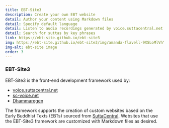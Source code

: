```yaml
---
title: EBT-Site3
description: Create your own EBT website
detail: Author your content using Markdown files
detail: Specify default language
detail: Listen to audio recordings generated by voice.suttacentral.net
detail: Search for suttas by key phrases
link: https://ebt-site.github.io/ebt-site3
img: https://ebt-site.github.io/ebt-site3/img/amanda-flavell-9XSLoMlVhYU-unsplash.png
img-alt: ebt-site image
order: 3
---
```


### EBT-Site3

EBT-Site3 is the front-end development framework used by:

* [voice.suttacentral.net](https://voice.suttacentral.net)
* [sc-voice.net](https://sc-voice.net)
* [Dhammaregen](https://dhammaregen.net)

The framework supports the creation of custom websites
based on the Early Buddhist Texts (EBTs) sourced
from [SuttaCentral](https://suttacentral.net).
Websites that use the EBT-Site3 framework 
are customized with Markdown files as desired.

